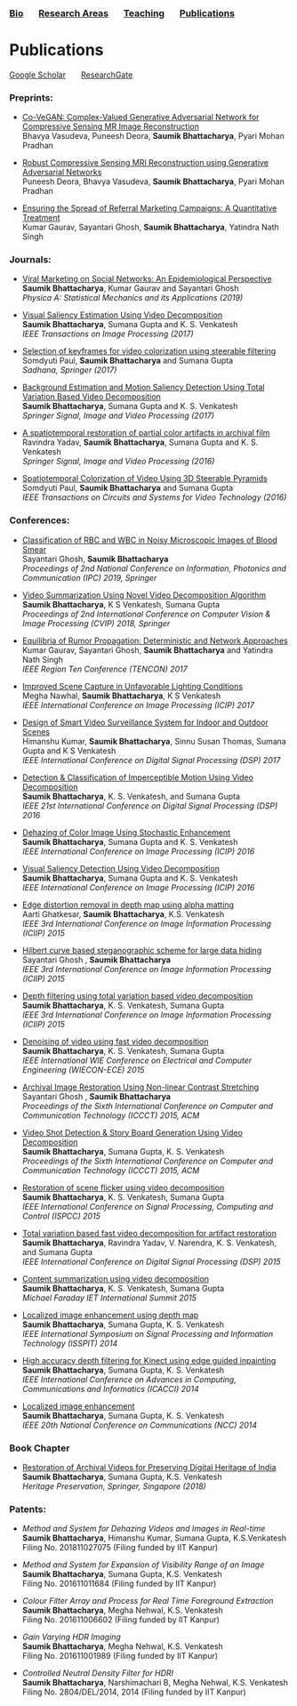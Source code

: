 ### [Bio](README.md/#bio) &nbsp; &nbsp; &nbsp; [Research Areas](README.md/#research-areas) &nbsp; &nbsp; &nbsp; [Teaching](teaching.md) &nbsp; &nbsp; &nbsp; [Publications](publications.md)

# Publications
[Google Scholar](https://scholar.google.co.in/citations?user=8pffuA4AAAAJ&hl=en) &nbsp; &nbsp; &nbsp; [ResearchGate](https://www.researchgate.net/profile/Saumik_Bhattacharya)

### Preprints:
* [Co-VeGAN: Complex-Valued Generative Adversarial Network for Compressive Sensing MR Image Reconstruction](https://arxiv.org/abs/2002.10523)<br/>
 Bhavya Vasudeva, Puneesh Deora, **Saumik Bhattacharya**, Pyari Mohan Pradhan

* [Robust Compressive Sensing MRI Reconstruction using Generative Adversarial Networks](https://arxiv.org/abs/1910.06067)<br/>
 Puneesh Deora, Bhavya Vasudeva, **Saumik Bhattacharya**, Pyari Mohan Pradhan
 
* [Ensuring the Spread of Referral Marketing Campaigns: A Quantitative Treatment](https://osf.io/preprints/socarxiv/6spnr/)<br/>
 Kumar Gaurav, Sayantari Ghosh, **Saumik Bhattacharya**, Yatindra Nath Singh
 

### Journals:
* [Viral Marketing on Social Networks: An Epidemiological Perspective](https://www.sciencedirect.com/science/article/pii/S0378437119302274)<br/>
 **Saumik Bhattacharya**, Kumar Gaurav and Sayantari Ghosh<br/>
 *Physica A: Statistical Mechanics and its Applications (2019)*
 
* [Visual Saliency Estimation Using Video Decomposition](https://ieeexplore.ieee.org/abstract/document/8170237)<br/>
 **Saumik Bhattacharya**, Sumana Gupta and K. S. Venkatesh<br/>
 *IEEE Transactions on Image Processing (2017)*
 
* [Selection of keyframes for video colorization using steerable filtering](https://link.springer.com/article/10.1007/s12046-017-0720-y)<br/>
 Somdyuti Paul, **Saumik Bhattacharya** and Sumana Gupta<br/>
 *Sadhana, Springer (2017)*
 
* [Background Estimation and Motion Saliency Detection Using Total Variation Based Video Decomposition](https://link.springer.com/article/10.1007/s11760-016-0909-2)<br/>
 **Saumik Bhattacharya**, Sumana Gupta and K. S. Venkatesh<br/>
 *Springer Signal, Image and Video Processing (2017)*
 
* [A spatiotemporal restoration of partial color artifacts in archival film](https://link.springer.com/article/10.1007/s11760-016-0945-y)<br/>
 Ravindra Yadav, **Saumik Bhattacharya**, Sumana Gupta and K. S. Venkatesh<br/>
 *Springer Signal, Image and Video Processing (2016)*
 
* [Spatiotemporal Colorization of Video Using 3D Steerable Pyramids](https://ieeexplore.ieee.org/abstract/document/7428858)<br/>
 Somdyuti Paul, **Saumik Bhattacharya** and Sumana Gupta<br/>
 *IEEE Transactions on Circuits and Systems for Video Technology (2016)*

### Conferences:
* [Classification of RBC and WBC in Noisy Microscopic Images of Blood Smear](https://link.springer.com/chapter/10.1007/978-981-32-9453-0_20)<br/>
  Sayantari Ghosh, **Saumik Bhattacharya**<br/>
  *Proceedings of 2nd National Conference on Information, Photonics and Communication (IPC) 2019, Springer*
  
* [Video Summarization Using Novel Video Decomposition Algorithm](https://link.springer.com/chapter/10.1007/978-981-10-7898-9_32)<br/>
  **Saumik Bhattacharya**, K S Venkatesh, Sumana Gupta<br/>
  *Proceedings of 2nd International Conference on Computer Vision & Image Processing (CVIP) 2018, Springer*
  
* [Equilibria of Rumor Propagation: Deterministic and Network Approaches](https://ieeexplore.ieee.org/abstract/document/8228194)<br/>
  Kumar Gaurav, Sayantari Ghosh, **Saumik Bhattacharya** and Yatindra Nath Singh<br/>
  *IEEE Region Ten Conference (TENCON) 2017*
  
* [Improved Scene Capture in Unfavorable Lighting Conditions](https://ieeexplore.ieee.org/abstract/document/8296326)<br/>
  Megha Nawhal, **Saumik Bhattacharya**, K S Venkatesh<br/>
  *IEEE International Conference on Image Processing (ICIP) 2017*
    
* [Design of Smart Video Surveillance System for Indoor and Outdoor Scenes](https://ieeexplore.ieee.org/abstract/document/8096120)<br/>
  Himanshu Kumar, **Saumik Bhattacharya**, Sinnu Susan Thomas, Sumana Gupta and K S Venkatesh<br/>
  *IEEE International Conference on Digital Signal Processing (DSP) 2017*
  
* [Detection & Classification of Imperceptible Motion Using Video Decomposition](https://ieeexplore.ieee.org/abstract/document/7868565)<br/>
  **Saumik Bhattacharya**, K. S. Venkatesh, and Sumana Gupta<br/>
  *IEEE 21st International Conference on Digital Signal Processing (DSP) 2016*
  
* [Dehazing of Color Image Using Stochastic Enhancement](https://ieeexplore.ieee.org/abstract/document/7532759)<br/>
  **Saumik Bhattacharya**, Sumana Gupta and K. S. Venkatesh<br/>
  *IEEE International Conference on Image Processing (ICIP) 2016*
  
* [Visual Saliency Detection Using Video Decomposition](https://ieeexplore.ieee.org/abstract/document/7532444)<br/>
  **Saumik Bhattacharya**, Sumana Gupta and K. S. Venkatesh<br/>
  *IEEE International Conference on Image Processing (ICIP) 2016*

* [Edge distortion removal in depth map using alpha matting](https://ieeexplore.ieee.org/abstract/document/7414736)<br/>
  Aarti Ghatkesar, **Saumik Bhattacharya**, K.S. Venkatesh<br/>
  *IEEE 3rd International Conference on Image Information Processing (ICIIP) 2015*

* [Hilbert curve based steganographic scheme for large data hiding](https://ieeexplore.ieee.org/abstract/document/7414746)<br/>
  Sayantari Ghosh , **Saumik Bhattacharya**<br/>
  *IEEE 3rd International Conference on Image Information Processing (ICIIP) 2015*

* [Depth filtering using total variation based video decomposition](https://ieeexplore.ieee.org/abstract/document/7414733)<br/>
  **Saumik Bhattacharya**, K. S. Venkatesh, Sumana Gupta<br/>
  *IEEE 3rd International Conference on Image Information Processing (ICIIP) 2015*

* [Denoising of video using fast video decomposition](https://ieeexplore.ieee.org/abstract/document/7444007)<br/>
  **Saumik Bhattacharya**, K. S. Venkatesh, Sumana Gupta<br/>
  *IEEE International WIE Conference on Electrical and Computer Engineering (WIECON-ECE) 2015*
  
* [Archival Image Restoration Using Non-linear Contrast Stretching](https://dl.acm.org/doi/abs/10.1145/2818567.2818650)<br/>
  Sayantari Ghosh , **Saumik Bhattacharya**<br/>
  *Proceedings of the Sixth International Conference on Computer and Communication Technology (ICCCT) 2015, ACM*
  
* [Video Shot Detection & Story Board Generation Using Video Decomposition](https://dl.acm.org/doi/abs/10.1145/2818567.2818610)<br/>
  **Saumik Bhattacharya**, Sumana Gupta, K. S. Venkatesh<br/>
  *Proceedings of the Sixth International Conference on Computer and Communication Technology (ICCCT) 2015, ACM*
  
* [Restoration of scene flicker using video decomposition](https://ieeexplore.ieee.org/abstract/document/7375063)<br/>
  **Saumik Bhattacharya**, K. S. Venkatesh, Sumana Gupta<br/>
  *IEEE International Conference on Signal Processing, Computing and Control (ISPCC) 2015*
  
* [Total variation based fast video decomposition for artifact restoration](https://ieeexplore.ieee.org/abstract/document/7252060)<br/>
  **Saumik Bhattacharya**, Ravindra Yadav, V. Narendra, K. S. Venkatesh, and Sumana Gupta<br/>
  *IEEE International Conference on Digital Signal Processing (DSP) 2015*
  
* [Content summarization using video decomposition](https://digital-library.theiet.org/content/conferences/10.1049/cp.2015.1695)<br/>
  **Saumik Bhattacharya**, K. S. Venkatesh, Sumana Gupta<br/>
  *Michael Faraday IET International Summit 2015*

* [Localized image enhancement using depth map](https://ieeexplore.ieee.org/abstract/document/7300587)<br/>
  **Saumik Bhattacharya**, Sumana Gupta, K. S. Venkatesh<br/>
  *IEEE International Symposium on Signal Processing and Information Technology (ISSPIT) 2014*
  
* [High accuracy depth filtering for Kinect using edge guided inpainting](https://ieeexplore.ieee.org/abstract/document/6968427)<br/>
  **Saumik Bhattacharya**, Sumana Gupta, K. S. Venkatesh<br/>
  *IEEE International Conference on Advances in Computing, Communications and Informatics (ICACCI) 2014*
  
* [Localized image enhancement](https://ieeexplore.ieee.org/abstract/document/6811269)<br/>
  **Saumik Bhattacharya**, Sumana Gupta, K. S. Venkatesh<br/>
  *IEEE 20th National Conference on Communications (NCC) 2014*


### Book Chapter
* [Restoration of Archival Videos for Preserving Digital Heritage of India](https://link.springer.com/chapter/10.1007/978-981-10-7221-5_10)<br/>
 **Saumik Bhattacharya**, Sumana Gupta, K.S. Venkatesh<br/>
 *Heritage Preservation, Springer, Singapore (2018)*

### Patents:
* *Method and System for Dehazing Videos and Images in Real-time*<br/>
  **Saumik Bhattacharya**, Himanshu Kumar, Sumana Gupta, K.S.Venkatesh<br/>
  Filing No. 201811027075 (Filing funded by IIT Kanpur)
  
* *Method and System for Expansion of Visibility Range of an Image*<br/>
  **Saumik Bhattacharya**, Sumana Gupta, K.S. Venkatesh<br/>
  Filing No. 201611011684 (Filing funded by IIT Kanpur)
  
* *Colour Filter Array and Process for Real Time Foreground Extraction*<br/>
  **Saumik Bhattacharya**, Megha Nehwal, K.S. Venkatesh<br/>
  Filing No. 201611006602 (Filing funded by IIT Kanpur)
  
* *Gain Varying HDR Imaging*<br/>
  **Saumik Bhattacharya**, Megha Nehwal, K.S. Venkatesh<br/>
  Filing No. 201611001989 (Filing funded by IIT Kanpur)
  
* *Controlled Neutral Density Filter for HDRI*<br/>
  **Saumik Bhattacharya**, Narshimachari B, Megha Nehwal, K.S. Venkatesh<br/>
  Filing No. 2804/DEL/2014, 2014 (Filing funded by IIT Kanpur)
